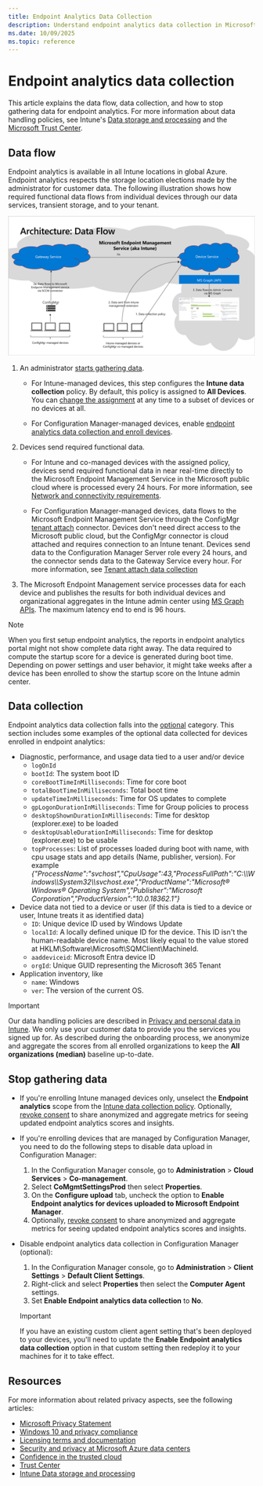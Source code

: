 ```yaml
---
title: Endpoint Analytics Data Collection
description: Understand endpoint analytics data collection in Microsoft Intune, including data flow, privacy, and how to stop gathering device data.
ms.date: 10/09/2025
ms.topic: reference
---
```


# Endpoint analytics data collection

This article explains the data flow, data collection, and how to stop gathering data for endpoint analytics. For more information about data handling policies, see Intune's [Data storage and processing](../intune-service/protect/privacy-data-store-process.md) and the [Microsoft Trust Center](https://www.microsoft.com/trust-center/privacy/data-location).

## Data flow

Endpoint analytics is available in all Intune locations in global Azure. Endpoint analytics respects the storage location elections made by the administrator for customer data. The following illustration shows how required functional data flows from individual devices through our data services, transient storage, and to your tenant.

[![User experience data flow diagram](media/endpoint-analytics-dataflow.png)](media/endpoint-analytics-dataflow.png#lightbox)

1. An administrator [starts gathering data](configure.md).

    - For Intune-managed devices, this step configures the **Intune data collection** policy. By default, this policy is assigned to **All Devices**. You can [change the assignment](configure.md#change-the-assignment-of-the-intune-data-collection-policy) at any time to a subset of devices or no devices at all.

    - For Configuration Manager-managed devices, enable [endpoint analytics data collection and enroll devices](configure.md?pivots=cm).

1. Devices send required functional data.

    - For Intune and co-managed devices with the assigned policy, devices send required functional data in near real-time directly to the Microsoft Endpoint Management Service in the Microsoft public cloud where is processed every 24 hours. For more information, see [Network and connectivity requirements](index.md#prerequisites).

    - For Configuration Manager-managed devices, data flows to the Microsoft Endpoint Management Service through the ConfigMgr [tenant attach](../configmgr/tenant-attach/device-sync-actions.md) connector. Devices don't need direct access to the Microsoft public cloud, but the ConfigMgr connector is cloud attached and requires connection to an Intune tenant. Devices send data to the Configuration Manager Server role every 24 hours, and the connector sends data to the Gateway Service every hour. For more information, see [Tenant attach data collection](../configmgr/tenant-attach/data-collection.md)

1. The Microsoft Endpoint Management service processes data for each device and publishes the results for both individual devices and organizational aggregates in the Intune admin center using [MS Graph APIs](/graph/api/resources/intune-device-mgt-conceptual?view=graph-rest-beta&preserve-view=true). The maximum latency end to end is 96 hours.

> [!NOTE]
> When you first setup endpoint analytics, the reports in endpoint analytics portal might not show complete data right away. The data required to compute the startup score for a device is generated during boot time. Depending on power settings and user behavior, it might take weeks after a device has been enrolled to show the startup score on the Intune admin center.

## Data collection

Endpoint analytics data collection falls into the [optional](../intune-service/protect/privacy-data-collect.md#optional-data) category. This section includes some examples of the optional data collected for devices enrolled in endpoint analytics:

- Diagnostic, performance, and usage data tied to a user and/or device
  - `logOnId`
  - `bootId`: The system boot ID
  - `coreBootTimeInMilliseconds`: Time for core boot
  - `totalBootTimeInMilliseconds`: Total boot time
  - `updateTimeInMilliseconds`: Time for OS updates to complete
  - `gpLogonDurationInMilliseconds`: Time for Group policies to process
  - `desktopShownDurationInMilliseconds`: Time for desktop (explorer.exe) to be loaded
  - `desktopUsableDurationInMilliseconds`: Time for desktop (explorer.exe) to be usable
  - `topProcesses`: List of processes loaded during boot with name, with cpu usage stats and app details (Name, publisher, version). For example *{\"ProcessName\":\"svchost\",\"CpuUsage\":43,\"ProcessFullPath\":\"C:\\\\Windows\\\\System32\\\\svchost.exe\",\"ProductName\":\"Microsoft&reg; Windows&reg; Operating System\",\"Publisher\":\"Microsoft Corporation\",\"ProductVersion\":\"10.0.18362.1\"}*
- Device data not tied to a device or user (if this data is tied to a device or user, Intune treats it as identified data)
  - `ID`: Unique device ID used by Windows Update
  - `localId`: A locally defined unique ID for the device. This ID isn't the human-readable device name.
  Most likely equal to the value stored at HKLM\Software\Microsoft\SQMClient\MachineId.
  - `aaddeviceid`: Microsoft Entra device ID
  - `orgId`: Unique GUID representing the Microsoft 365 Tenant
- Application inventory, like
  - `name`: Windows
  - `ver`: The version of the current OS.

> [!IMPORTANT]
> Our data handling policies are described in [Privacy and personal data in Intune](../intune-service/protect/privacy-personal-data.md). We only use your customer data to provide you the services you signed up for. As described during the onboarding process, we anonymize and aggregate the scores from all enrolled organizations to keep the **All organizations (median)** baseline up-to-date.

## Stop gathering data

- If you're enrolling Intune managed devices only, unselect the **Endpoint analytics** scope from  the [Intune data collection policy](configure.md#change-the-assignment-of-the-intune-data-collection-policy). Optionally, [revoke consent](configure.md#consent-to-share-data) to share anonymized and aggregate metrics for seeing updated endpoint analytics scores and insights.

- If you're enrolling devices that are managed by Configuration Manager, you need to do the following steps to disable data upload in Configuration Manager:

   1. In the Configuration Manager console, go to **Administration** > **Cloud Services** > **Co-management**.
   1. Select **CoMgmtSettingsProd** then select **Properties**.
   1. On the **Configure upload** tab, uncheck the option to **Enable Endpoint analytics for devices uploaded to Microsoft Endpoint Manager**.
   1. Optionally, [revoke consent](configure.md#consent-to-share-data) to share anonymized and aggregate metrics for seeing updated endpoint analytics scores and insights.

- Disable endpoint analytics data collection in Configuration Manager (optional):

   1. In the Configuration Manager console, go to **Administration** > **Client Settings** > **Default Client Settings**.
   1. Right-click and select **Properties** then select the **Computer Agent** settings.
   1. Set **Enable Endpoint analytics data collection** to **No**.
  > [!Important]
  > If you have an existing custom client agent setting that's been deployed to your devices, you'll need to update the **Enable Endpoint analytics data collection** option in that custom setting then redeploy it to your machines for it to take effect.

## Resources

For more information about related privacy aspects, see the following articles:

- [Microsoft Privacy Statement](https://go.microsoft.com/fwlink/?LinkId=521839)
- [Windows 10 and privacy compliance](/windows/privacy/windows-10-and-privacy-compliance)
- [Licensing terms and documentation](https://www.microsoft.com/licensing/terms)
- [Security and privacy at Microsoft Azure data centers](https://azure.microsoft.com/global-infrastructure/)
- [Confidence in the trusted cloud](https://azure.microsoft.com/overview/trusted-cloud/)
- [Trust Center](https://www.microsoft.com/trustcenter)
- [Intune Data storage and processing](../intune-service/protect/privacy-data-store-process.md)
